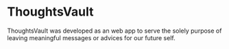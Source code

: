 # ThoughtsVault
ThoughtsVault was developed as an web app to serve the solely purpose of leaving meaningful messages or advices for our future self.
